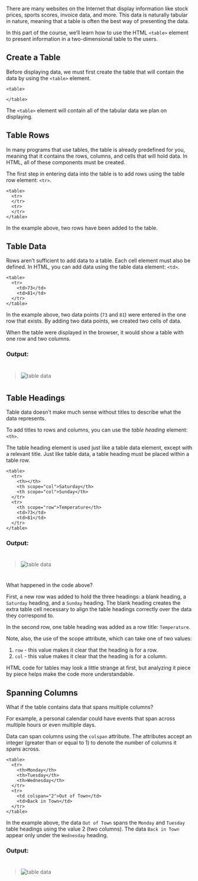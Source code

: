 There are many websites on the Internet that display information like stock prices, sports scores, invoice data, and more. This data is naturally tabular in nature, meaning that a table is often the best way of presenting the data.

In this part of the course, we’ll learn how to use the HTML `<table>` element to present information in a two-dimensional table to the users.

## Create a Table

Before displaying data, we must first create the table that will contain the data by using the ```<table>``` element.
```
<table>

</table>
```
The ```<table>``` element will contain all of the tabular data we plan on displaying.

## Table Rows
In many programs that use tables, the table is already predefined for you, meaning that it contains the rows, columns, and cells that will hold data. In HTML, all of these components must be created.

The first step in entering data into the table is to add rows using the table row element: ```<tr>```.
```
<table>
  <tr>
  </tr>
  <tr>
  </tr>
</table>
```

In the example above, two rows have been added to the table.

## Table Data

Rows aren’t sufficient to add data to a table. Each cell element must also be defined. In HTML, you can add data using the table data element: ```<td>```.

```
<table>
  <tr>
    <td>73</td>
    <td>81</td>
  </tr>
</table>
```

In the example above, two data points (```73``` and ```81```) were entered in the one row that exists. By adding two data points, we created two cells of data.

When the table were displayed in the browser, it would show a table with one row and two columns.

### Output:
#
>
>![table data](https://course-assets-workspace.s3.ap-south-1.amazonaws.com/html/tableData.jpg)
>
# 
## Table Headings

Table data doesn’t make much sense without titles to describe what the data represents.

To add titles to rows and columns, you can use the *table heading* element: ```<th>```.

The table heading element is used just like a table data element, except with a relevant title. Just like table data, a table heading must be placed within a table row.
```
<table>
  <tr>
    <th></th>
    <th scope="col">Saturday</th>
    <th scope="col">Sunday</th>
  </tr>
  <tr>
    <th scope="row">Temperature</th>
    <td>73</td>
    <td>81</td>
  </tr>
</table>
```

### Output:
#
>
>![table data](https://course-assets-workspace.s3.ap-south-1.amazonaws.com/html/tableHeading.jpg)
>
# 

What happened in the code above?

First, a new row was added to hold the three headings: a blank heading, a ```Saturday``` heading, and a ```Sunday``` heading. The blank heading creates the extra table cell necessary to align the table headings correctly over the data they correspond to.

In the second row, one table heading was added as a row title: ```Temperature```.

Note, also, the use of the scope attribute, which can take one of two values:

1. ```row``` - this value makes it clear that the heading is for a row.
2. ```col``` - this value makes it clear that the heading is for a column.

HTML code for tables may look a little strange at first, but analyzing it piece by piece helps make the code more understandable.

## Spanning Columns

What if the table contains data that spans multiple columns?

For example, a personal calendar could have events that span across multiple hours or even multiple days.

Data can span columns using the ```colspan``` attribute. The attributes accept an integer (greater than or equal to 1) to denote the number of columns it spans across.
```
<table>
  <tr>
    <th>Monday</th>
    <th>Tuesday</th>
    <th>Wednesday</th>
  </tr>
  <tr>
    <td colspan="2">Out of Town</td>
    <td>Back in Town</td>
  </tr>
</table>
```
In the example above, the data ```Out of Town``` spans the ```Monday``` and ```Tuesday``` table headings using the value 2 (two columns). The data ```Back in Town``` appear only under the ```Wednesday``` heading.

### Output:
#
> 
>![table data](https://course-assets-workspace.s3.ap-south-1.amazonaws.com/html/spanningColumn.jpg)
>
# 